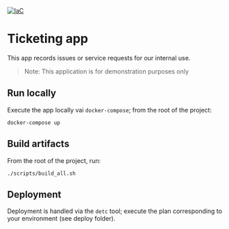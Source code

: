 [![IaC](https://app.soluble.cloud/api/v1/public/badges/f9cd157a-2c49-4577-98dc-94d1fc16a27a.svg?orgId=782207203755)](https://app.soluble.cloud/repos/details/github.com/lacework-demo/ticketing-app?orgId=782207203755)

# Ticketing app

This app records issues or service requests for our internal use. 

> Note: This application is for demonstration purposes only

## Run locally
Execute the app locally vai `docker-compose`; from the root of the project:

```
docker-compose up
```

## Build artifacts
From the root of the project, run:

```
./scripts/build_all.sh
```

## Deployment

Deployment is handled via the `detc` tool; execute the plan corresponding to your environment (see deploy folder).






